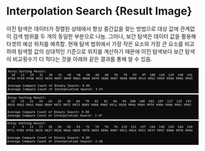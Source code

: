 # Interpolation Search {Result Image}

이진 탐색은 데이터가 정렬된 상태에서 항상 중간값을 찾는 방법으로 대상 값에 관계없이 검색 범위를 두 개의 동일한 부분으로 나눔. 
그러나, 보간 탐색은 데이터 값을 활용해 타겟의 예상 위치를 예측함. 현재 탐색 범위에서 가장 작은 요소와 가장 큰 요소를 비교하여 탐색할 값의 상대적인 기준으로 위치를 계산하기 때문에
이진 탐색보다 보간 탐색이 비교횟수가 더 적다는 것을 아래와 같은 결과를 통해 알 수 있음.

![](./image16-1.png)
![](./image16-2.png)
![](./image16-3.png)
